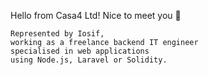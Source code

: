 Hello from Casa4 Ltd!
Nice to meet you 🙂

```
Represented by Iosif, 
working as a freelance backend IT engineer 
specialised in web applications 
using Node.js, Laravel or Solidity.
```

